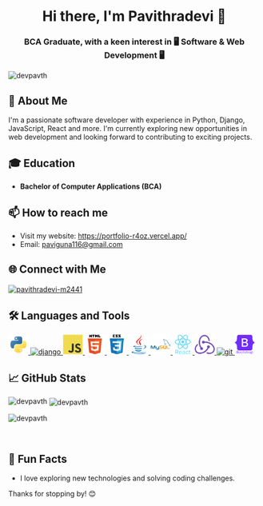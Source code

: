 <h1 align="center"> Hi there, I'm Pavithradevi 👋</h1>
<h3 align="center"> BCA Graduate, with a keen interest in 🖥️ Software & Web Development 🖥️ </h3>

<p align="left"> <img src="https://komarev.com/ghpvc/?username=devpavth&label=Profile%20views&color=0e75b6&style=flat" alt="devpavth" /> </p>

## 🚀 About Me
I'm a passionate software developer with experience in Python, Django, JavaScript, React and more. I'm currently exploring new opportunities in web development and looking forward to contributing to exciting projects.

## 🎓 Education
- **Bachelor of Computer Applications (BCA)**

## 📫 How to reach me
- Visit my website: https://portfolio-r4oz.vercel.app/
- Email: paviguna116@gmail.com

## 🌐 Connect with Me
<p align="left">
<a href="https://linkedin.com/in/pavithradevi-m2441" target="blank"><img align="center" src="https://raw.githubusercontent.com/rahuldkjain/github-profile-readme-generator/master/src/images/icons/Social/linked-in-alt.svg" alt="pavithradevi-m2441" height="30" width="40" /></a>
</p>

## 🛠️ Languages and Tools
<p align="left"> <a href="https://www.python.org" target="_blank" rel="noreferrer"> <img src="https://raw.githubusercontent.com/devicons/devicon/master/icons/python/python-original.svg" alt="python" width="40" height="40"/> </a> <a href="https://www.djangoproject.com/" target="_blank" rel="noreferrer"> <img src="https://cdn.worldvectorlogo.com/logos/django.svg" alt="django" width="40" height="40"/> </a> <a href="https://developer.mozilla.org/en-US/docs/Web/JavaScript" target="_blank" rel="noreferrer"> <img src="https://raw.githubusercontent.com/devicons/devicon/master/icons/javascript/javascript-original.svg" alt="javascript" width="40" height="40"/> </a> <a href="https://www.w3.org/html/" target="_blank" rel="noreferrer"> <img src="https://raw.githubusercontent.com/devicons/devicon/master/icons/html5/html5-original-wordmark.svg" alt="html5" width="40" height="40"/> </a> <a href="https://www.w3schools.com/css/" target="_blank" rel="noreferrer"> <img src="https://raw.githubusercontent.com/devicons/devicon/master/icons/css3/css3-original-wordmark.svg" alt="css3" width="40" height="40"/> </a> <a href="https://www.java.com" target="_blank" rel="noreferrer"> <img src="https://raw.githubusercontent.com/devicons/devicon/master/icons/java/java-original.svg" alt="java" width="40" height="40"/> </a> <a href="https://www.mysql.com/" target="_blank" rel="noreferrer"> <img src="https://raw.githubusercontent.com/devicons/devicon/master/icons/mysql/mysql-original-wordmark.svg" alt="mysql" width="40" height="40"/> </a> <a href="https://reactjs.org/" target="_blank" rel="noreferrer"> <img src="https://raw.githubusercontent.com/devicons/devicon/master/icons/react/react-original-wordmark.svg" alt="react" width="40" height="40"/> </a> <a href="https://redux.js.org" target="_blank" rel="noreferrer"> <img src="https://raw.githubusercontent.com/devicons/devicon/master/icons/redux/redux-original.svg" alt="redux" width="40" height="40"/> </a> <a href="https://git-scm.com/" target="_blank" rel="noreferrer"> <img src="https://www.vectorlogo.zone/logos/git-scm/git-scm-icon.svg" alt="git" width="40" height="40"/> </a> <a href="https://getbootstrap.com" target="_blank" rel="noreferrer"> <img src="https://raw.githubusercontent.com/devicons/devicon/master/icons/bootstrap/bootstrap-plain-wordmark.svg" alt="bootstrap" width="40" height="40"/> </a> </p>

## 📈 GitHub Stats
<p><img align="left" src="https://github-readme-stats.vercel.app/api/top-langs?username=devpavth&show_icons=true&locale=en&layout=compact" alt="devpavth" /></p>

<p>&nbsp;<img align="center" src="https://github-readme-stats.vercel.app/api?username=devpavth&show_icons=true&locale=en" alt="devpavth" /></p>

<p><img align="center" src="https://github-readme-streak-stats.herokuapp.com/?user=devpavth&" alt="devpavth" /></p>

<!--
## 📈 GitHub Stats
<img align="left" src="https://github-readme-stats.vercel.app/api/top-langs/?username=devpavth&layout=compact&theme=radical" alt="Top Langs" />
<img align="left" src="https://github-readme-stats.vercel.app/api?username=devpavth&show_icons=true&theme=radical" alt="Pavithradevi's GitHub stats" /> -->

<br>  <!-- This is to ensure a line break before the Fun Facts section -->


## 🎨 Fun Facts
- I love exploring new technologies and solving coding challenges.

Thanks for stopping by! 😊

<!--
**devpavth/devpavth** is a ✨ _special_ ✨ repository because its `README.md` (this file) appears on your GitHub profile.

Here are some ideas to get you started:

- 🔭 I’m currently working on ...
- 🌱 I’m currently learning ...
- 👯 I’m looking to collaborate on ...
- 🤔 I’m looking for help with ...
- 💬 Ask me about ...
- 📫 How to reach me: ...
- 😄 Pronouns: ...
- ⚡ Fun fact: ...
-->
